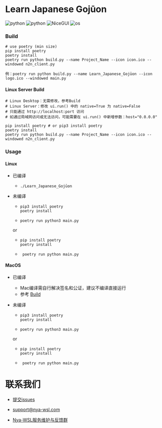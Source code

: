 # Learn Japanese Gojūon

![python](https://img.shields.io/badge/Version-1.0.1-cyan) ![python](https://img.shields.io/badge/Python->=3.11.5,<3.14-blue) ![NiceGUI](https://img.shields.io/badge/NiceGUI-2.9.0-blue) ![os](https://img.shields.io/badge/OS-Windows|Linux|MacOS-orange)

### Build

```
# use poetry (min size)
pip install poetry
poetry install
poetry run python build.py --name Project_Name --icon icon.ico --windowed n2n_client.py

例：poetry run python build.py --name Learn_Japanese_Gojūon --icon logo.ico --windowed main.py
```

#### Linux Server Build

```
# Linux Desktop：无需修改，参考Build
# Linux Server：修改 ui.run() 中的 native=True 为 native=False
# 只能通过 http://localhost:port 访问
# 如通过局域网访问或无法访问，可能需要在 ui.run() 中新增参数：host="0.0.0.0"

pip install poetry # or pip3 install poetry
poetry install
poetry run python build.py --name Project_Name --icon icon.ico --windowed n2n_client.py
```

### Usage

#### Linux

- 已编译
    - `./Learn_Japanese_Gojūon`
    
- 未编译

    - ```
      pip3 install poetry
      poetry install
      ```

    - `poetry run python3 main.py`

    or

    - ```
      pip install poetry
      poetry install
      ```

    - ` poetry run python main.py`

#### MacOS

- 已编译
    - Mac编译需自行解决签名和公证，建议不编译直接运行
    - 参考 [Build](#Build)
    
- 未编译

    - ```
      pip3 install poetry
      poetry install
      ```

    - `poetry run python3 main.py`

    or

    - ```
      pip install poetry
      poetry install
      ```

    - ` poetry run python main.py`

# 联系我们

- [提交issues](https://github.com/Nya-WSL/Learn_Japanese_Gojuon/issues)

- [support@nya-wsl.com](mailto:support@nya-wsl.com)

- [Nya-WSL服务维护与反馈群](https://jq.qq.com/?_wv=1027&k=tSeB0sdy)